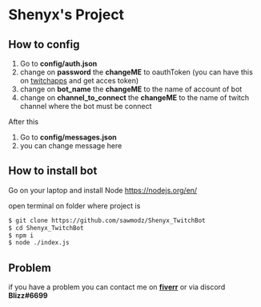 # Shenyx's Project
## How to config
 1. Go to **config/auth.json**
 2. change on **password** the **changeME**  to oauthToken (you can have this on [twitchapps](https://twitchapps.com/tmi/) and get acces token)
 3. change on **bot_name** the **changeME** to the name of account of bot
 4. change on **channel_to_connect** the **changeME** to the name of twitch channel where the bot must be connect

After this

 1. Go to **config/messages.json**
 2. you can change message here

## How to install bot
Go on your laptop and install Node https://nodejs.org/en/

open terminal on folder where project is
```bash
$ git clone https://github.com/sawmodz/Shenyx_TwitchBot
$ cd Shenyx_TwitchBot
$ npm i
$ node ./index.js
```

## Problem
if you have a problem you can contact me on **[fiverr](https://fr.fiverr.com/darkword62149)** or via discord **Blizz#6699**


